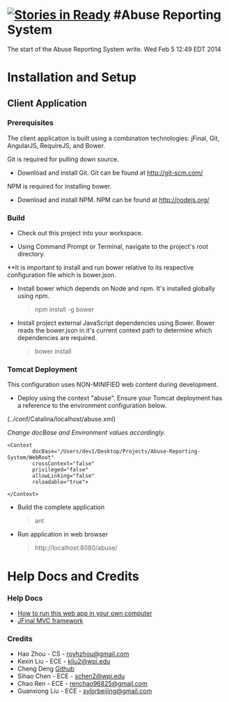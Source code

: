 [![Stories in Ready](https://badge.waffle.io/zhouhao/abuse-reporting-system.png?label=ready&title=Ready)](https://waffle.io/zhouhao/abuse-reporting-system)
#Abuse Reporting System
================================

The start of the Abuse Reporting System write.
Wed Feb 5 12:49 EDT 2014

# Installation and Setup

## Client Application

### Prerequisites<a name="prereq">
The client application is built using a combination technologies: jFinal, Git, AngularJS, RequireJS, and Bower.

Git is required for pulling down source.

 - Download and install Git.  Git can be found at <a href="http://git-scm.com/" target="_blank">http://git-scm.com/</a>
 
NPM is required for installing bower.

 - Download and install NPM.  NPM can be found at <a href="http://nodejs.org/" target="_blank">http://nodejs.org/</a>

### Build

 - Check out this project into your workspace.

 - Using Command Prompt or Terminal, navigate to the project's root directory.

 **It is important to install and run bower relative to its respective configuration file which is bower.json.
 
  - Install bower which depends on Node and npm.  It's installed globally using npm.
  
  	 > npm install -g bower

  - Install project external JavaScript dependencies using Bower.  Bower reads the bower.json in it's current context path to determine which dependencies are required.

     > bower install

### Tomcat Deployment

This configuration uses NON-MINIFIED web content during development.

 - Deploy using the context "abuse".  Ensure your Tomcat deployment has a reference to the environment configuration below.

 (../conf/Catalina/localhost/abuse.xml)

*Change docBase and Environment values accordingly.*

    <Context
            docBase="/Users/dev1/Desktop/Projects/Abuse-Reporting-System/WebRoot"
            crossContext="false"
            privileged="false"
            allowLinking="false"
            reloadable="true">

    </Context>

 - Build the complete application

    > ant

 - Run application in web browser

    > http://localhost:8080/abuse/

# Help Docs and Credits

### Help Docs

* [How to run this web app in your own computer](docs/HowToRunOnYourOwnComputer.md)
* [JFinal MVC framework](http://git.oschina.net/jfinal/jfinal)

### Credits
* Hao Zhou - CS - royhzhou@gmail.com       
* Kexin Liu - ECE - kliu2@wpi.edu
* Cheng Deng [Github](https://github.com/cdeng)
* Sihao Chen - ECE - schen2@wpi.edu  
* Chao Ren - ECE - renchao96825@gmail.com
* Guanxiong Liu - ECE - sylorbeijing@gmail.com  


